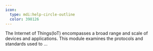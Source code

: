 ```yaml
---
icon:
  type: mdi:help-circle-outline
  color: 398126
---
```


The Internet of Things(IoT) encompasses a broad range and scale of devices and applications. This module examines the protocols and standards used to  ... 
